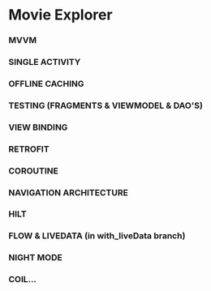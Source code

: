 # Movie Explorer

### MVVM 
### SINGLE ACTIVITY
### OFFLINE CACHING 
### TESTING (FRAGMENTS & VIEWMODEL & DAO'S)
### VIEW BINDING
### RETROFIT 
### COROUTINE
### NAVIGATION ARCHITECTURE
### HILT
### FLOW & LIVEDATA   (in with_liveData branch)
### NIGHT MODE
### COIL...



